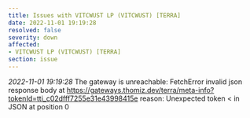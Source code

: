 ```yaml
---
title: Issues with VITCWUST LP (VITCWUST) [TERRA]
date: 2022-11-01 19:19:28
resolved: false
severity: down
affected:
- VITCWUST LP (VITCWUST) [TERRA]
section: issue
---
```


*2022-11-01 19:19:28* The gateway is unreachable: FetchError invalid json response body at https://gateways.thomiz.dev/terra/meta-info?tokenId=tti_c02dfff7255e31e43998415e reason: Unexpected token < in JSON at position 0